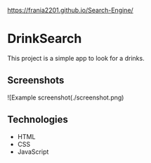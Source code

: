 https://frania2201.github.io/Search-Engine/

# DrinkSearch
This project is a simple app to look for a drinks.

## Screenshots
![Example screenshot(./screenshot.png)

## Technologies
* HTML
* CSS
* JavaScript
